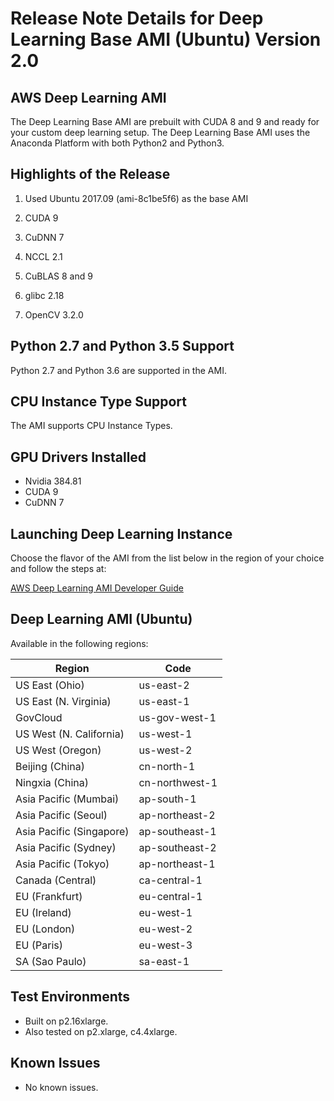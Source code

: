 # Release Note Details for Deep Learning Base AMI \(Ubuntu\) Version 2\.0<a name="dlami-base-ubuntu-latest"></a>

## AWS Deep Learning AMI<a name="dlami-base-ubuntu-latest-dplami"></a>

The Deep Learning Base AMI are prebuilt with CUDA 8 and 9 and ready for your custom deep learning setup\. The Deep Learning Base AMI uses the Anaconda Platform with both Python2 and Python3\.

## Highlights of the Release<a name="dlami-base-ubuntu-latest-highlights"></a>

1. Used Ubuntu 2017\.09 \(ami\-8c1be5f6\) as the base AMI 

1. CUDA 9

1. CuDNN 7

1. NCCL 2\.1

1. CuBLAS 8 and 9

1. glibc 2\.18

1. OpenCV 3\.2\.0

## Python 2\.7 and Python 3\.5 Support<a name="dlami-base-ubuntu-latest-pythonsupport"></a>

Python 2\.7 and Python 3\.6 are supported in the AMI\.

## CPU Instance Type Support<a name="dlami-base-ubuntu-latest-cpu-instance"></a>

The AMI supports CPU Instance Types\.

## GPU Drivers Installed<a name="dlami-base-ubuntu-latest-gpu-drivers"></a>
+ Nvidia 384\.81
+ CUDA 9
+ CuDNN 7

## Launching Deep Learning Instance<a name="dlami-base-ubuntu-latest-launching-dl"></a>

Choose the flavor of the AMI from the list below in the region of your choice and follow the steps at:

[AWS Deep Learning AMI Developer Guide](https://docs.aws.amazon.com/dlami/latest/devguide/gs.html)

## Deep Learning AMI \(Ubuntu\)<a name="dlami-base-ubuntu-latest-regions"></a>

Available in the following regions:


| Region | Code | 
| --- | --- | 
| US East \(Ohio\) | us\-east\-2 | 
| US East \(N\. Virginia\) | us\-east\-1 | 
| GovCloud | us\-gov\-west\-1 | 
| US West \(N\. California\) | us\-west\-1 | 
| US West \(Oregon\) | us\-west\-2 | 
| Beijing \(China\) | cn\-north\-1 | 
| Ningxia \(China\) | cn\-northwest\-1 | 
| Asia Pacific \(Mumbai\) | ap\-south\-1 | 
| Asia Pacific \(Seoul\) | ap\-northeast\-2 | 
| Asia Pacific \(Singapore\) | ap\-southeast\-1 | 
| Asia Pacific \(Sydney\) | ap\-southeast\-2 | 
| Asia Pacific \(Tokyo\) | ap\-northeast\-1 | 
| Canada \(Central\) | ca\-central\-1 | 
| EU \(Frankfurt\) | eu\-central\-1 | 
| EU \(Ireland\) | eu\-west\-1 | 
| EU \(London\) | eu\-west\-2 | 
| EU \(Paris\) | eu\-west\-3 | 
| SA \(Sao Paulo\) | sa\-east\-1 | 

## Test Environments<a name="dlami-base-ubuntu-latest-test-environments"></a>
+ Built on p2\.16xlarge\.
+ Also tested on p2\.xlarge, c4\.4xlarge\.

## Known Issues<a name="dlami-base-ubuntu-latest-known-issues"></a>
+ No known issues\.